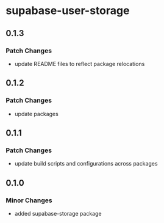# supabase-user-storage

## 0.1.3

### Patch Changes

- update README files to reflect package relocations

## 0.1.2

### Patch Changes

- update packages

## 0.1.1

### Patch Changes

- update build scripts and configurations across packages

## 0.1.0

### Minor Changes

- added supabase-storage package
